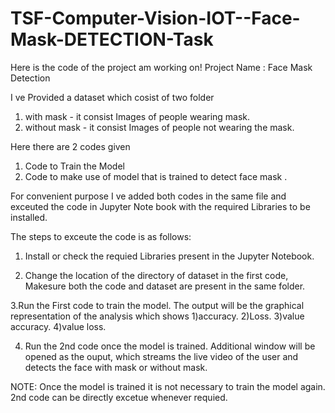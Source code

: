 # TSF-Computer-Vision-IOT--Face-Mask-DETECTION-Task

Here is the code of the project am working on!
Project Name : Face Mask Detection 

I ve Provided a dataset which cosist of two folder    
1. with mask     - it consist Images of people wearing mask.
2. without mask  - it consist Images of people not wearing the mask.
                                                      


Here there are 2 codes given    
1. Code to Train the Model
2. Code to make use of model that is trained to detect face mask .
             
             
                                
For convenient purpose I ve added both codes in the same file and exceuted the code in Jupyter Note book with the required Libraries to be installed.                                

The steps to exceute the code is as follows: 

1. Install or check the requied Libraries present in the Jupyter Notebook.

2. Change the location of the directory of dataset in the first code, Makesure both the code and dataset are present in the same folder. 
 
3.Run the First code to train the model. The output will be the graphical representation of the analysis which shows 
1)accuracy.
2)Loss.
3)value accuracy.
4)value loss.

4. Run the 2nd code once the model is trained. Additional window will be opened as the ouput, which streams the live video of the user and detects the face with mask or without mask.


NOTE: Once the model is trained it is not necessary to train the model again. 2nd code can be directly excetue whenever requied.
